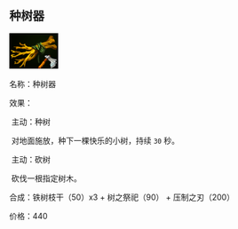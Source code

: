 ## 种树器

![](src/icon/mjz_branches_machine.png)

名称：种树器

效果：

​	主动：种树

​		对地面施放，种下一棵快乐的小树，持续 `30` 秒。

​	主动：砍树

​		砍伐一根指定树木。

合成：铁树枝干（50）x3 + 树之祭祀（90） + 压制之刃（200）

价格：440









